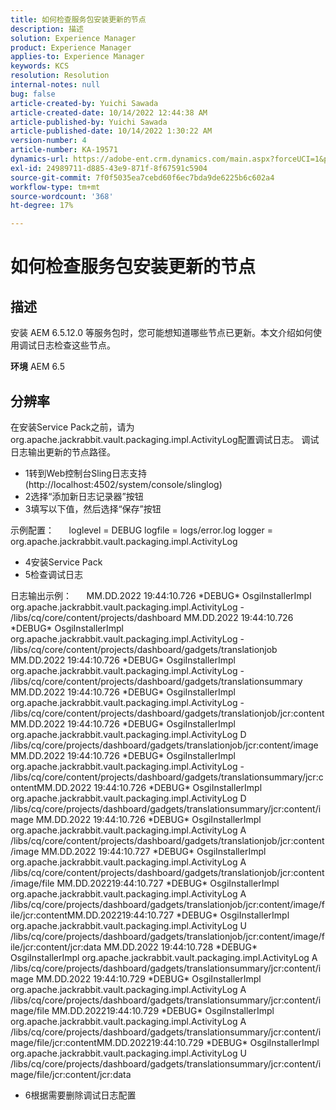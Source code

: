 ```yaml
---
title: 如何检查服务包安装更新的节点
description: 描述
solution: Experience Manager
product: Experience Manager
applies-to: Experience Manager
keywords: KCS
resolution: Resolution
internal-notes: null
bug: false
article-created-by: Yuichi Sawada
article-created-date: 10/14/2022 12:44:38 AM
article-published-by: Yuichi Sawada
article-published-date: 10/14/2022 1:30:22 AM
version-number: 4
article-number: KA-19571
dynamics-url: https://adobe-ent.crm.dynamics.com/main.aspx?forceUCI=1&pagetype=entityrecord&etn=knowledgearticle&id=43d93c5d-594b-ed11-bba2-000d3a5c1bcc
exl-id: 24989711-d885-43e9-871f-8f67591c5904
source-git-commit: 7f0f5035ea7cebd60f6ec7bda9de6225b6c602a4
workflow-type: tm+mt
source-wordcount: '368'
ht-degree: 17%

---
```


# 如何检查服务包安装更新的节点

## 描述


安装 AEM 6.5.12.0 等服务包时，您可能想知道哪些节点已更新。本文介绍如何使用调试日志检查这些节点。

<b>环境</b>
AEM 6.5


## 分辨率


在安装Service Pack之前，请为org.apache.jackrabbit.vault.packaging.impl.ActivityLog配置调试日志。 调试日志输出更新的节点路径。

- 1转到Web控制台Sling日志支持(http://localhost:4502/system/console/slinglog)
- 2选择“添加新日志记录器”按钮
- 3填写以下值，然后选择“保存”按钮

示例配置：      loglevel = DEBUG logfile = logs/error.log logger = org.apache.jackrabbit.vault.packaging.impl.ActivityLog

- 4安装Service Pack
- 5检查调试日志

日志输出示例：      MM.DD.2022 19:44:10.726 \*DEBUG\* OsgiInstallerImpl org.apache.jackrabbit.vault.packaging.impl.ActivityLog - /libs/cq/core/content/projects/dashboard MM.DD.2022 19:44:10.726 \*DEBUG\* OsgiInstallerImpl org.apache.jackrabbit.vault.packaging.impl.ActivityLog - /libs/cq/core/content/projects/dashboard/gadgets/translationjob MM.DD.2022 19:44:10.726 \*DEBUG\* OsgiInstallerImpl org.apache.jackrabbit.vault.packaging.impl.ActivityLog - /libs/cq/core/content/projects/dashboard/gadgets/translationsummary MM.DD.2022 19:44:10.726 \*DEBUG\* OsgiInstallerImpl org.apache.jackrabbit.vault.packaging.impl.ActivityLog - /libs/cq/core/content/projects/dashboard/gadgets/translationjob/jcr:contentMM.DD.2022 19:44:10.726 \*DEBUG\* OsgiInstallerImpl org.apache.jackrabbit.vault.packaging.impl.ActivityLog D /libs/cq/core/projects/dashboard/gadgets/translationjob/jcr:content/image MM.DD.2022 19:44:10.726 \*DEBUG\* OsgiInstallerImpl org.apache.jackrabbit.vault.packaging.impl.ActivityLog - /libs/cq/core/content/projects/dashboard/gadgets/translationsummary/jcr:contentMM.DD.2022 19:44:10.726 \*DEBUG\* OsgiInstallerImpl org.apache.jackrabbit.vault.packaging.impl.ActivityLog D /libs/cq/core/projects/dashboard/gadgets/translationsummary/jcr:content/image MM.DD.2022 19:44:10.726 \*DEBUG\* OsgiInstallerImpl org.apache.jackrabbit.vault.packaging.impl.ActivityLog A /libs/cq/core/content/projects/dashboard/gadgets/translationjob/jcr:content/image MM.DD.2022 19:44:10.727 \*DEBUG\* OsgiInstallerImpl org.apache.jackrabbit.vault.packaging.impl.ActivityLog A /libs/cq/core/content/projects/dashboard/gadgets/translationjob/jcr:content/image/file MM.DD.202219:44:10.727 \*DEBUG\* OsgiInstallerImpl org.apache.jackrabbit.vault.packaging.impl.ActivityLog A /libs/cq/core/projects/dashboard/gadgets/translationjob/jcr:content/image/file/jcr:contentMM.DD.202219:44:10.727 \*DEBUG\* OsgiInstallerImpl org.apache.jackrabbit.vault.packaging.impl.ActivityLog U /libs/cq/core/projects/dashboard/gadgets/translationjob/jcr:content/image/file/jcr:content/jcr:data MM.DD.2022 19:44:10.728 \*DEBUG\* OsgiInstallerImpl org.apache.jackrabbit.vault.packaging.impl.ActivityLog A /libs/cq/core/projects/dashboard/gadgets/translationsummary/jcr:content/image MM.DD.2022 19:44:10.729 \*DEBUG\* OsgiInstallerImpl org.apache.jackrabbit.vault.packaging.impl.ActivityLog A /libs/cq/core/projects/dashboard/gadgets/translationsummary/jcr:content/image/file MM.DD.202219:44:10.729 \*DEBUG\* OsgiInstallerImpl org.apache.jackrabbit.vault.packaging.impl.ActivityLog A /libs/cq/core/projects/dashboard/gadgets/translationsummary/jcr:content/image/file/jcr:contentMM.DD.202219:44:10.729 \*DEBUG\* OsgiInstallerImpl org.apache.jackrabbit.vault.packaging.impl.ActivityLog U /libs/cq/core/projects/dashboard/gadgets/translationsummary/jcr:content/image/file/jcr:content/jcr:data

- 6根据需要删除调试日志配置
